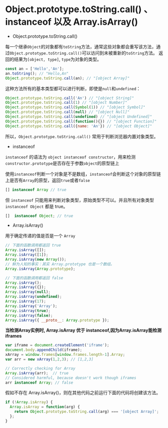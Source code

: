 # Object.prototype.toString.call() 、 instanceof 以及 Array.isArray()

* Object.prototype.toString.call()

每一个继承`Object`的对象都有`toString`方法，通常这些对象都会重写该方法，通过`Object.prototype.toString.call()`可以访问到未被重新的`toString`方法。
返回的结果为`[object, type]`, `type`为对象的类型。

```js
const an = ['Hello','An'];
an.toString(); // "Hello,An"
Object.prototype.toString.call(an); // "[object Array]"
```

这种方法所有的基本类型都可以进行判断，即使是`null`和`undefined`：

```js
Object.prototype.toString.call('An') // "[object String]"
Object.prototype.toString.call(1) // "[object Number]"
Object.prototype.toString.call(Symbol(1)) // "[object Symbol]"
Object.prototype.toString.call(null) // "[object Null]"
Object.prototype.toString.call(undefined) // "[object Undefined]"
Object.prototype.toString.call(function(){}) // "[object Function]"
Object.prototype.toString.call({name: 'An'}) // "[object Object]"
```

所以，`Object.prototype.toString.call()` 常用于判断浏览器内置对象类型。

* instanceof 

`instanceof` 的语法为 `object instanceof constructor`，用来检测`constructor.prototype`是否存在于参数`object`的原型链上

使用`instanceof`判断一个对象是不是数组，`instanceof`会判断这个对象的原型链上是否有`Array`的原型，返回`true`或者`false`

```js
[] instanceof Array // true
```

但 `instanceof` 只能用来判断对象类型，原始类型不可以。并且所有对象类型 `instanceof Object` 都是 true。

```js
[]  instanceof Object; // true
```

* Array.isArray()

用于确定传递的值是否是一个 `Array`

```js
// 下面的函数调用都返回 true
Array.isArray([]);
Array.isArray([1]);
Array.isArray(new Array());
// 鲜为人知的事实：其实 Array.prototype 也是一个数组。
Array.isArray(Array.prototype); 

// 下面的函数调用都返回 false
Array.isArray();
Array.isArray({});
Array.isArray(null);
Array.isArray(undefined);
Array.isArray(17);
Array.isArray('Array');
Array.isArray(true);
Array.isArray(false);
Array.isArray({ __proto__: Array.prototype });
```

**当检测Array实例时, Array.isArray 优于 instanceof,因为Array.isArray能检测iframes**

```js
var iframe = document.createElement('iframe');
document.body.appendChild(iframe);
xArray = window.frames[window.frames.length-1].Array;
var arr = new xArray(1,2,3); // [1,2,3]

// Correctly checking for Array
Array.isArray(arr);  // true
// Considered harmful, because doesn't work though iframes
arr instanceof Array; // false
```

假如不存在 Array.isArray()，则在其他代码之前运行下面的代码将创建该方法。

```js
if (!Array.isArray) {
  Array.isArray = function(arg) {
    return Object.prototype.toString.call(arg) === '[object Array]';
  };
}
```